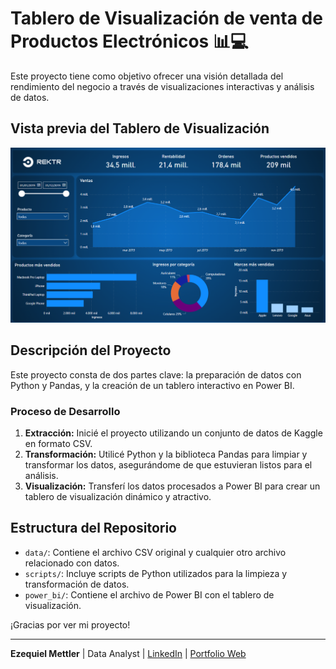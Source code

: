 # Tablero de Visualización de venta de Productos Electrónicos 📊💻
Este proyecto tiene como objetivo ofrecer una visión detallada del rendimiento del negocio a través de visualizaciones interactivas y análisis de datos.

## Vista previa del Tablero de Visualización
![Vista previa del tablero](https://github.com/Ezemettler/sales_report/blob/main/power_bi/capturas_dashboard/reporte_ventas1.png)


## Descripción del Proyecto
Este proyecto consta de dos partes clave: la preparación de datos con Python y Pandas, y la creación de un tablero interactivo en Power BI.

### Proceso de Desarrollo
1. **Extracción:** Inicié el proyecto utilizando un conjunto de datos de Kaggle en formato CSV.
2. **Transformación:** Utilicé Python y la biblioteca Pandas para limpiar y transformar los datos, asegurándome de que estuvieran listos para el análisis.
3. **Visualización:** Transferí los datos procesados a Power BI para crear un tablero de visualización dinámico y atractivo.

## Estructura del Repositorio
- `data/`: Contiene el archivo CSV original y cualquier otro archivo relacionado con datos.
- `scripts/`: Incluye scripts de Python utilizados para la limpieza y transformación de datos.
- `power_bi/`: Contiene el archivo de Power BI con el tablero de visualización.

¡Gracias por ver mi proyecto!

---
**Ezequiel Mettler**
| Data Analyst | [LinkedIn](https://www.linkedin.com/in/ezequiel-mettler/) | [Portfolio Web](https://sites.google.com/view/ezemettler)

